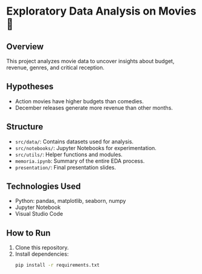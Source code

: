 # Exploratory Data Analysis on Movies 🎥

## Overview

This project analyzes movie data to uncover insights about budget, revenue, genres, and critical reception.

## Hypotheses

- Action movies have higher budgets than comedies.
- December releases generate more revenue than other months.

## Structure

- `src/data/`: Contains datasets used for analysis.
- `src/notebooks/`: Jupyter Notebooks for experimentation.
- `src/utils/`: Helper functions and modules.
- `memoria.ipynb`: Summary of the entire EDA process.
- `presentation/`: Final presentation slides.

## Technologies Used

- Python: pandas, matplotlib, seaborn, numpy
- Jupyter Notebook
- Visual Studio Code

## How to Run

1. Clone this repository.
2. Install dependencies:
   ```bash
   pip install -r requirements.txt
   ```
